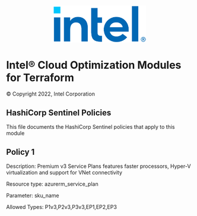 <p align="center">
  <img src="./images/logo-classicblue-800px.png" alt="Intel Logo" width="250"/>
</p>

# Intel® Cloud Optimization Modules for Terraform  

© Copyright 2022, Intel Corporation

## HashiCorp Sentinel Policies

This file documents the HashiCorp Sentinel policies that apply to this module

## Policy 1

Description: Premium v3 Service Plans features faster processors, Hyper-V virtualization and support for VNet connectivity

Resource type: azurerm_service_plan

Parameter: sku_name

Allowed Types: P1v3,P2v3,P3v3,EP1,EP2,EP3
